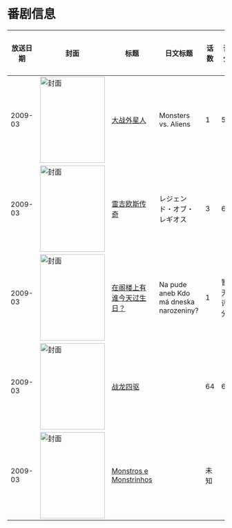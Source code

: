 # 番剧信息

|放送日期|封面|标题|日文标题|话数|评分|评分人数|
|---|---|---|---|---|---|---|
|2009-03|<img src="//lain.bgm.tv/pic/cover/c/db/f2/58962_nMBcD.jpg" alt="封面" style="width:150px;height:200px;object-fit:cover;">|[大战外星人](https://bangumi.tv/subject/58962)|Monsters vs. Aliens|1|5.6|56人评分|
|2009-03|<img src="//lain.bgm.tv/pic/cover/c/d9/79/104950_KBF55.jpg" alt="封面" style="width:150px;height:200px;object-fit:cover;">|[雷吉欧斯传奇](https://bangumi.tv/subject/104950)|レジェンド・オブ・レギオス|3|6.0|27人评分|
|2009-03|<img src="//lain.bgm.tv/pic/cover/c/2a/9a/144462_v4B8B.jpg" alt="封面" style="width:150px;height:200px;object-fit:cover;">|[在阁楼上有谁今天过生日？](https://bangumi.tv/subject/144462)|Na pude aneb Kdo má dneska narozeniny?|1|暂无评分|少于10人评分|
|2009-03|<img src="//lain.bgm.tv/pic/cover/c/9a/76/115754_xDrxm.jpg" alt="封面" style="width:150px;height:200px;object-fit:cover;">|[战龙四驱](https://bangumi.tv/subject/115754)||64|6.0|72人评分|
|2009-03|<img src="//lain.bgm.tv/pic/cover/c/76/98/436690_K4Gs4.jpg" alt="封面" style="width:150px;height:200px;object-fit:cover;">|[Monstros e Monstrinhos](https://bangumi.tv/subject/436690)||未知|||
